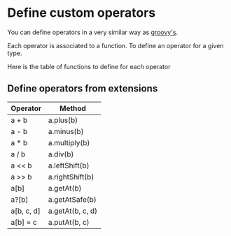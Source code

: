 # Define custom operators
You can define operators in a very similar way as [groovy's](https://groovy-lang.org/operators.html#Operator-Overloading).

Each operator is associated to a function. To define an operator for a given type.

Here is the table of functions to define for each operator


## Define operators from extensions


| Operator   | Method            |
|------------|-------------------|
| a + b      | a.plus(b)         |
| a - b      | a.minus(b)        |
| a * b      | a.multiply(b)     |
| a / b      | a.div(b)          |
| a << b     | a.leftShift(b)    |
| a \>> b    | a.rightShift(b)   |
| a[b]       | a.getAt(b)        |
| a?[b]      | a.getAtSafe(b)    |
| a[b, c, d] | a.getAt(b, c, d)  |
| a[b] = c   | a.putAt(b, c)     |
